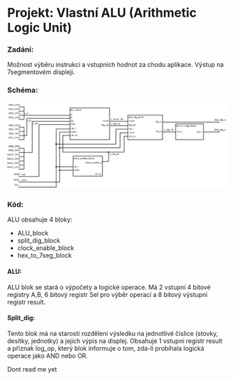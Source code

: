 # Projekt: Vlastní ALU (Arithmetic Logic Unit)
### Zadání:
Možnost výběru instrukcí a vstupních hodnot za chodu aplikace. Výstup na 7segmentovém displeji.

### Schéma:
![Schéma ALU](ALU_schematic.png)
   
### Kód: 
ALU obsahuje 4 bloky:   
* ALU_block
* split_dig_block
* clock_enable_block
* hex_to_7seg_block

#### ALU:
ALU blok se stará o výpočety a logické operace. Má 2 vstupní 4 bitové registry A,B, 6 bitový registr Sel pro výběr operací a 8 bitový výstupní registr result.

#### Split_dig:
Tento blok má na starosti rozdělení výsledku na jednotlivé číslice (stovky, desítky, jednotky) a jejich výpis na displej. Obsahuje 1 vstupní registr result a příznak log_op, který blok informuje o tom, zda-li probíhala logická operace jako AND nebo OR. 




Dont read me yet
